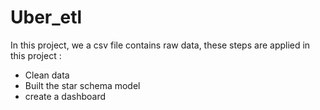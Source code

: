 # Uber_etl

In this project, we a csv file contains raw data, these steps are applied in this project : 
- Clean data
- Built the star schema model
- create a dashboard

